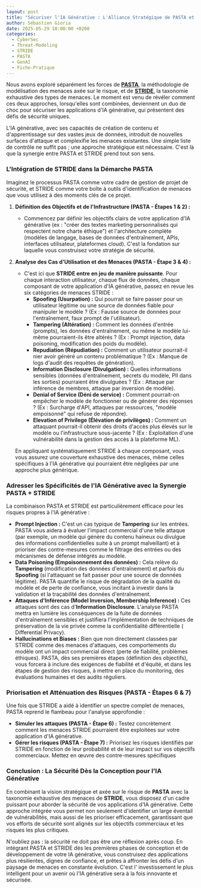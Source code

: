 ```yaml
---
layout: post
title: "Sécuriser l'IA Générative : L'Alliance Stratégique de PASTA et STRIDE"
author: Sébastien Gioria
date: 2025-05-29 10:00:00 +0200
categories:
  - CyberSec
  - Threat-Modeling
  - STRIDE
  - PASTA
  - GenAI
  - Fiche-Pratique
---
```


Nous avons exploré séparément les forces de **[PASTA]({{home}}/2025/05/24/secu-ia-pasta)**, la méthodologie de 
modélisation des menaces axée sur le risque,
et de **[STRIDE]({{home}}/2025/025/26-secu-ia-stride)**, la taxonomie exhaustive des types de menaces. Le moment est 
venu de révéler comment ces deux
approches, lorsqu'elles sont combinées, deviennent un duo de choc pour sécuriser les applications d'IA générative, qui
présentent des défis de sécurité uniques.

L'IA générative, avec ses capacités de création de contenu et d'apprentissage sur des vastes jeux de données, introduit
de nouvelles surfaces d'attaque et complexifie les menaces existantes. Une simple liste de contrôle ne suffit pas ; une
approche stratégique est nécessaire. C'est là que la synergie entre PASTA et STRIDE prend tout son sens.

### L'Intégration de STRIDE dans la Démarche PASTA

Imaginez le processus PASTA comme votre cadre de gestion de projet de sécurité, et STRIDE comme votre boîte à outils
d'identification de menaces que vous utilisez à des moments clés de ce projet.

1. **Définition des Objectifs et de l'Infrastructure (PASTA - Étapes 1 & 2) :**
    * Commencez par définir les objectifs clairs de votre application d'IA générative (ex : "créer des textes marketing
      personnalisés qui respectent notre charte éthique") et l'architecture complète (modèles de langage, bases de
      données d'entraînement, APIs, interfaces utilisateur, plateformes cloud). C'est la fondation sur laquelle vous
      construisez votre stratégie de sécurité.

2. **Analyse des Cas d'Utilisation et des Menaces (PASTA - Étape 3 & 4) :**
    * C'est ici que **STRIDE entre en jeu de manière puissante**. Pour chaque interaction utilisateur, chaque flux de
      données, chaque composant de votre application d'IA générative, passez en revue les six catégories de menaces
      STRIDE :
        * **Spoofing (Usurpation) :** Qui pourrait se faire passer pour un utilisateur légitime ou une source de données
          fiable pour manipuler le modèle ? (Ex : Fausse source de données pour l'entraînement, faux prompt de
          l'utilisateur).
        * **Tampering (Altération) :** Comment les données d'entrée (prompts), les données d'entraînement, ou même le
          modèle lui-même pourraient-ils être altérés ? (Ex : Prompt injection, data poisoning, modification des poids
          du modèle).
        * **Repudiation (Répudiation) :** Comment un utilisateur pourrait-il nier avoir généré un contenu
          problématique ? (Ex : Manque de logs d'audit des requêtes de génération).
        * **Information Disclosure (Divulgation) :** Quelles informations sensibles (données d'entraînement, secrets du
          modèle, PII dans les sorties) pourraient être divulguées ? (Ex : Attaque par inférence de membres, attaque par
          inversion de modèle).
        * **Denial of Service (Déni de service) :** Comment pourrait-on empêcher le modèle de fonctionner ou de générer
          des réponses ? (Ex : Surcharge d'API, attaques par ressources, "modèle empoisonné" qui refuse de répondre).
        * **Elevation of Privilege (Élévation de privilèges) :** Comment un attaquant pourrait-il obtenir des droits
          d'accès plus élevés sur le modèle ou l'infrastructure sous-jacente ? (Ex : Exploitation d'une vulnérabilité
          dans la gestion des accès à la plateforme ML).

   En appliquant systématiquement STRIDE à chaque composant, vous vous assurez une couverture exhaustive des menaces,
   même celles spécifiques à l'IA générative qui pourraient être négligées par une approche plus générique.



### Adresser les Spécificités de l'IA Générative avec la Synergie PASTA + STRIDE

La combinaison PASTA et STRIDE est particulièrement efficace pour les risques propres à l'IA générative :

* **Prompt Injection :** C'est un cas typique de **Tampering** sur les entrées. PASTA vous aidera à évaluer l'impact
  commercial d'une telle attaque (par exemple, un modèle qui génère du contenu haineux ou divulgue des informations
  confidentielles suite à un prompt malveillant) et à prioriser des contre-mesures comme le filtrage des entrées ou des
  mécanismes de défense intégrés au modèle.
* **Data Poisoning (Empoisonnement des données) :** Cela relève du **Tampering** (modification des données
  d'entraînement) et parfois du **Spoofing** (si l'attaquant se fait passer pour une source de données légitime). PASTA
  quantifie le risque de dégradation de la qualité du modèle et de perte de confiance, vous incitant à investir dans la
  validation et la traçabilité des données d'entraînement.
* **Attaques d'Inférence (Model Inversion, Membership Inference) :** Ces attaques sont des cas d'**Information
  Disclosure**. L'analyse PASTA mettra en lumière les conséquences de la fuite de données d'entraînement sensibles et
  justifiera l'implémentation de techniques de préservation de la vie privée comme la confidentialité différentielle (
  Differential Privacy).
* **Hallucinations et Biases :** Bien que non directement classées par STRIDE comme des menaces d'attaques, ces
  comportements du modèle ont un impact commercial direct (perte de fiabilité, problèmes éthiques). PASTA, dès ses
  premières étapes (définition des objectifs), vous forcera à inclure des exigences de fiabilité et d'équité, et dans
  les étapes de gestion des risques, à mettre en place du monitoring, des évaluations humaines et des audits réguliers.

### Priorisation et Atténuation des Risques (PASTA - Étapes 6 & 7)

Une fois que STRIDE a aidé à identifier un spectre complet de menaces, PASTA reprend le flambeau pour l'analyse
approfondie :

* **Simuler les attaques (PASTA - Étape 6) :** Testez concrètement comment les menaces STRIDE pourraient être exploitées
  sur votre application d'IA générative.
* **Gérer les risques (PASTA - Étape 7) :** Priorisez les risques identifiés par STRIDE en fonction de leur probabilité
  et de leur impact sur vos objectifs commerciaux. Mettez en œuvre des contre-mesures spécifiques

### Conclusion : La Sécurité Dès la Conception pour l'IA Générative

En combinant la vision stratégique et axée sur le risque de **PASTA** avec la taxonomie exhaustive des menaces de 
**STRIDE**, vous disposez d'un cadre puissant pour aborder la sécurité de vos applications d'IA générative. Cette
approche intégrée vous permet non seulement d'identifier un large éventail de vulnérabilités, mais aussi de les
prioriser efficacement, garantissant que vos efforts de sécurité sont alignés sur les objectifs commerciaux et les
risques les plus critiques.

N'oubliez pas : la sécurité ne doit pas être une réflexion après coup. En intégrant PASTA et STRIDE dès les premières
phases de conception et de développement de votre IA générative, vous construisez des applications plus résilientes,
dignes de confiance, et prêtes à affronter les défis d'un paysage de menaces en constante évolution. C'est l'
investissement le plus intelligent pour un avenir où l'IA générative sera à la fois innovante et sécurisée.